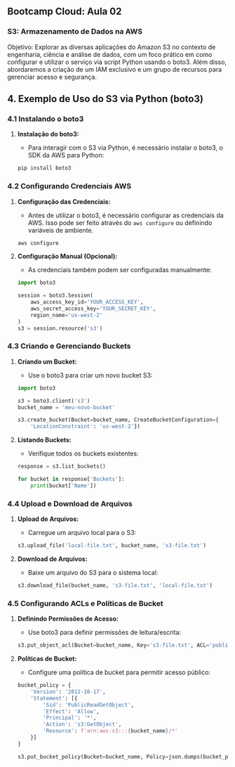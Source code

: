 ## Bootcamp Cloud: Aula 02
### S3: Armazenamento de Dados na AWS
Objetivo: Explorar as diversas aplicações do Amazon S3 no contexto de engenharia, ciência e análise de dados, com um foco prático em como configurar e utilizar o serviço via script Python usando o boto3. Além disso, abordaremos a criação de um IAM exclusivo e um grupo de recursos para gerenciar acesso e segurança.

## 4. Exemplo de Uso do S3 via Python (boto3)

### 4.1 Instalando o boto3

1. **Instalação do boto3:**
   - Para interagir com o S3 via Python, é necessário instalar o boto3, o SDK da AWS para Python:

   ```bash
   pip install boto3
   ```

### 4.2 Configurando Credenciais AWS

1. **Configuração das Credenciais:**
   - Antes de utilizar o boto3, é necessário configurar as credenciais da AWS. Isso pode ser feito através do `aws configure` ou definindo variáveis de ambiente.

   ```bash
   aws configure
   ```

2. **Configuração Manual (Opcional):**
   - As credenciais também podem ser configuradas manualmente:

   ```python
   import boto3

   session = boto3.Session(
       aws_access_key_id='YOUR_ACCESS_KEY',
       aws_secret_access_key='YOUR_SECRET_KEY',
       region_name='us-west-2'
   )
   s3 = session.resource('s3')
   ```

### 4.3 Criando e Gerenciando Buckets

1. **Criando um Bucket:**
   - Use o boto3 para criar um novo bucket S3:

   ```python
   import boto3

   s3 = boto3.client('s3')
   bucket_name = 'meu-novo-bucket'

   s3.create_bucket(Bucket=bucket_name, CreateBucketConfiguration={
       'LocationConstraint': 'us-west-2'})
   ```

2. **Listando Buckets:**
   - Verifique todos os buckets existentes:

   ```python
   response = s3.list_buckets()

   for bucket in response['Buckets']:
       print(bucket['Name'])
   ```

### 4.4 Upload e Download de Arquivos

1. **Upload de Arquivos:**
   - Carregue um arquivo local para o S3:

   ```python
   s3.upload_file('local-file.txt', bucket_name, 's3-file.txt')
   ```

2. **Download de Arquivos:**
   - Baixe um arquivo do S3 para o sistema local:

   ```python
   s3.download_file(bucket_name, 's3-file.txt', 'local-file.txt')
   ```

### 4.5 Configurando ACLs e Políticas de Bucket

1. **Definindo Permissões de Acesso:**
   - Use boto3 para definir permissões de leitura/escrita:

   ```python
   s3.put_object_acl(Bucket=bucket_name, Key='s3-file.txt', ACL='public-read')
   ```

2. **Políticas de Bucket:**
   - Configure uma política de bucket para permitir acesso público:

   ```python
   bucket_policy = {
       'Version': '2012-10-17',
       'Statement': [{
           'Sid': 'PublicReadGetObject',
           'Effect': 'Allow',
           'Principal': '*',
           'Action': 's3:GetObject',
           'Resource': f'arn:aws:s3:::{bucket_name}/*'
       }]
   }

   s3.put_bucket_policy(Bucket=bucket_name, Policy=json.dumps(bucket_policy))
   ```